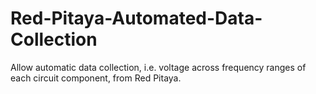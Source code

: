 # Red-Pitaya-Automated-Data-Collection

Allow automatic data collection, i.e. voltage across frequency ranges of each circuit component, from Red Pitaya.
